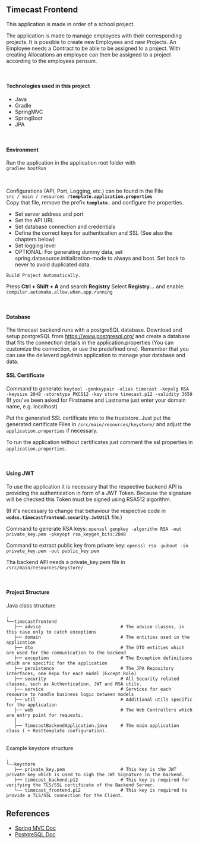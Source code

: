 
## Timecast Frontend
This application is made in order of a school project.

The application is made to manage employees with their corresponding projects. It is possible to create new Employees
and new Projects. An Employee needs a Contract to be able to be assigned to a project. With creating Allocations an
employee can then be assigned to a project according to the employees pensum.

<br>

#### Technologies used in this project
* Java
* Gradle
* SpringMVC
* SpringBoot
* JPA

<br>

#### Environment
Run the application in the application root folder with
<br>
``` gradlew bootRun ```

<br>

Configurations (API, Port, Logging, etc.) can be found in the File<br>
``` src / main / resources / ```**``` template.application.properties ```**<br>
Copy that file, remove the prefix **```template.```** and configure the properties.
* Set server address and port
* Set the API URL
* Set database connection and credentials
* Define the correct keys for authentication and SSL (See also the chapters below)
* Set logging level
* OPTIONAL: For generating dummy data, set spring.datasource.initialization-mode to always and boot. Set back to never to avoid duplicated data.


``` Build Project Automatically. ```
<br>

Press **Ctrl + Shift + A** and search **Registry** Select **Registry...** and enable:<br>
``` compiler.automake.allow.when.app.running ``` 

<br>

#### Database
The timecast backend runs with a postgreSQL database. 
Download and setup postgreSQL from https://www.postgresql.org/ and create 
a database that fits the connection details in the application.properties
(You can customize the connection, or use the predefined one).
Remember that you can use the delieverd pgAdmin application to manage your
database and data.
<br>

#### SSL Certificate
Command to generate: ``` keytool -genkeypair -alias timecast -keyalg RSA -keysize 2048 -storetype PKCS12 -key
store timecast.p12 -validity 3650 ```<br>
(If you've been asked for Firstname and Lastname just enter your domain name, e.g. localhost)

Put the generated SSL certificate into to the truststore. Just put the generated certificate
Files in ```/src/main/resources/keystore/``` and adjust the ```application.properties``` if necessary.

To run the application without certificates just comment the ssl properties in ```application.properties```.

<br>

#### Using JWT
To use the application it is necessary that the respective backend API is providing the authentication in form of a JWT
Token. Because the signature will be checked this Token must be signed using RSA512 algorithm.

(If it's necessary to change that behaviour the respective code in **```wodss.timecastfrontend.security.JwtUtil```** file.)

Command to generate RSA keys:  ```openssl genpkey -algorithm RSA -out private_key.pem -pkeyopt rsa_keygen_bits:2048```

Command to extract public key from private key: ```openssl rsa -pubout -in private_key.pem -out public_key.pem```

Tha backend API needs a private_key.pem file in ```/src/main/resources/keystore/```

<br>

#### Project Structure

Java class structure

    .
    └──timecastfrontend
       ├── advice                              # The advice classes, in this case only to catch exceptions
       ├── domain                              # The entities used in the application
       ├── dto                                 # The DTO entities which are used for the communication to the backend
       ├── exception                           # The Exception definitions which are specific for the application
       ├── persistence                         # The JPA Repository interfaces, one Repo for each model (Except Role)
       ├── security                            # All Security related classes, such as Authentication, JWT and RSA utils.
       ├── service                             # Services for each resource to handle business logic between models
       ├── util                                # Additional utils specific for the application
       ├── web                                 # The Web Controllers which are entry point for requests.
       │
       ├── TimecastBackendApplication.java     # The main application class ( + Resttemplate configuration).

<br>
Example keystore structure

    .
    └──keystore
       ├── private_key.pem                     # This key is the JWT private key which is used to sigh the JWT Signature in the backend.
       ├── timecast_backend.p12                # This key is required for verifying the TLS/SSL certificate of the Backend Server.
       └── timecast_frontend.p12               # This key is required to provide a TLS/SSL connection for the Client.

## References
* [Spring MVC Doc](https://docs.spring.io/spring-boot/docs/current/reference/htmlsingle/#boot-features-spring-mvc)
* [PostgreSQL Doc](https://www.postgresql.org/docs/)
